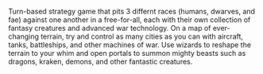 Turn-based strategy game that pits 3 differnt races (humans, dwarves, and fae) against one another in a free-for-all, each with their own collection of fantasy creatures and advanced war technology.  On a map of ever-changing terrain, try and control as many cities as you can with aircraft, tanks, battleships, and other machines of war.  Use wizards to reshape the terrain to your whim and open portals to summon mighty beasts such as dragons, kraken, demons, and other fantastic creatures.

